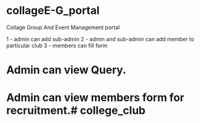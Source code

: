 # collageE-G_portal
Collage Group And Event Management portal


1 - admin can add sub-admin
2 - admin and sub-admin can add member to particular club
3 - members can fill form


# Admin can view Query.
# Admin can view members form for recruitment.# college_club
